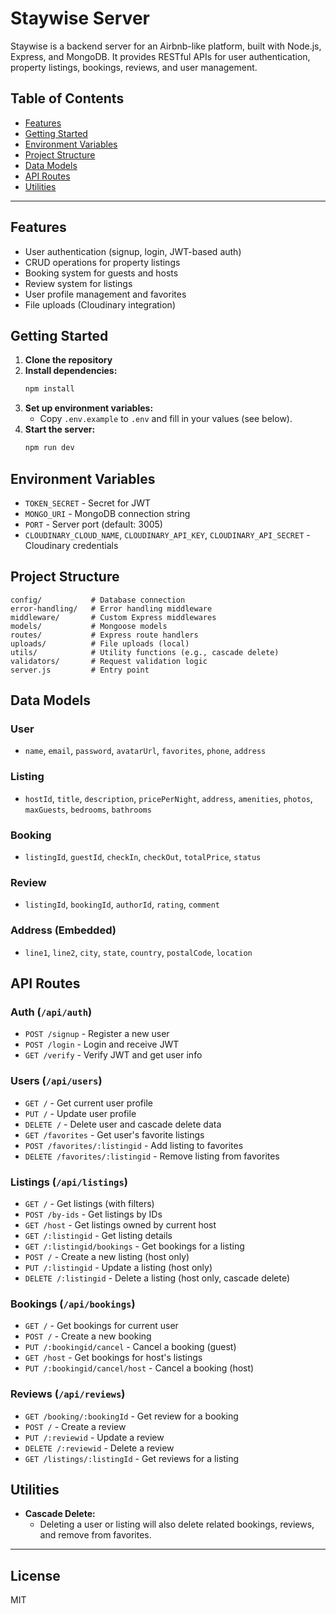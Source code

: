 # Staywise Server

Staywise is a backend server for an Airbnb-like platform, built with Node.js, Express, and MongoDB. It provides RESTful APIs for user authentication, property listings, bookings, reviews, and user management.

## Table of Contents

- [Features](#features)
- [Getting Started](#getting-started)
- [Environment Variables](#environment-variables)
- [Project Structure](#project-structure)
- [Data Models](#data-models)
- [API Routes](#api-routes)
- [Utilities](#utilities)

---

## Features

- User authentication (signup, login, JWT-based auth)
- CRUD operations for property listings
- Booking system for guests and hosts
- Review system for listings
- User profile management and favorites
- File uploads (Cloudinary integration)

## Getting Started

1. **Clone the repository**
2. **Install dependencies:**
   ```bash
   npm install
   ```
3. **Set up environment variables:**
   - Copy `.env.example` to `.env` and fill in your values (see below).
4. **Start the server:**
   ```bash
   npm run dev
   ```

## Environment Variables

- `TOKEN_SECRET` - Secret for JWT
- `MONGO_URI` - MongoDB connection string
- `PORT` - Server port (default: 3005)
- `CLOUDINARY_CLOUD_NAME`, `CLOUDINARY_API_KEY`, `CLOUDINARY_API_SECRET` - Cloudinary credentials

## Project Structure

```
config/           # Database connection
error-handling/   # Error handling middleware
middleware/       # Custom Express middlewares
models/           # Mongoose models
routes/           # Express route handlers
uploads/          # File uploads (local)
utils/            # Utility functions (e.g., cascade delete)
validators/       # Request validation logic
server.js         # Entry point
```

## Data Models

### User

- `name`, `email`, `password`, `avatarUrl`, `favorites`, `phone`, `address`

### Listing

- `hostId`, `title`, `description`, `pricePerNight`, `address`, `amenities`, `photos`, `maxGuests`, `bedrooms`, `bathrooms`

### Booking

- `listingId`, `guestId`, `checkIn`, `checkOut`, `totalPrice`, `status`

### Review

- `listingId`, `bookingId`, `authorId`, `rating`, `comment`

### Address (Embedded)

- `line1`, `line2`, `city`, `state`, `country`, `postalCode`, `location`

## API Routes

### Auth (`/api/auth`)

- `POST /signup` - Register a new user
- `POST /login` - Login and receive JWT
- `GET /verify` - Verify JWT and get user info

### Users (`/api/users`)

- `GET /` - Get current user profile
- `PUT /` - Update user profile
- `DELETE /` - Delete user and cascade delete data
- `GET /favorites` - Get user's favorite listings
- `POST /favorites/:listingid` - Add listing to favorites
- `DELETE /favorites/:listingid` - Remove listing from favorites

### Listings (`/api/listings`)

- `GET /` - Get listings (with filters)
- `POST /by-ids` - Get listings by IDs
- `GET /host` - Get listings owned by current host
- `GET /:listingid` - Get listing details
- `GET /:listingid/bookings` - Get bookings for a listing
- `POST /` - Create a new listing (host only)
- `PUT /:listingid` - Update a listing (host only)
- `DELETE /:listingid` - Delete a listing (host only, cascade delete)

### Bookings (`/api/bookings`)

- `GET /` - Get bookings for current user
- `POST /` - Create a new booking
- `PUT /:bookingid/cancel` - Cancel a booking (guest)
- `GET /host` - Get bookings for host's listings
- `PUT /:bookingid/cancel/host` - Cancel a booking (host)

### Reviews (`/api/reviews`)

- `GET /booking/:bookingId` - Get review for a booking
- `POST /` - Create a review
- `PUT /:reviewid` - Update a review
- `DELETE /:reviewid` - Delete a review
- `GET /listings/:listingId` - Get reviews for a listing

## Utilities

- **Cascade Delete:**
  - Deleting a user or listing will also delete related bookings, reviews, and remove from favorites.

---

## License

MIT
